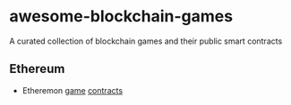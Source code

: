 # awesome-blockchain-games
A curated collection of blockchain games and their public smart contracts

## Ethereum

- Etheremon [game](https://www.etheremon.com) [contracts](https://github.com/Etheremon/smartcontract)